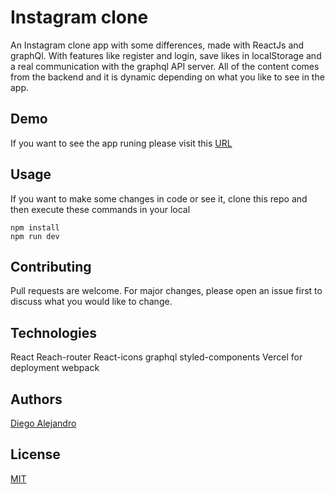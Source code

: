 # Instagram clone

An Instagram clone app with some differences, made with ReactJs and graphQl.
With features like register and login, save likes in localStorage and a real communication with the graphql API server.
All of the content comes from the backend and it is dynamic depending on what you like to see in the app.

## Demo

If you want to see the app runing please visit this [URL](https://instagram-clone-bay.vercel.app/)

## Usage
If you want to make some changes in code or see it, clone this repo and then execute these commands in your local

```
npm install
npm run dev
```

## Contributing
Pull requests are welcome. For major changes, please open an issue first to discuss what you would like to change.

## Technologies
React 
Reach-router
React-icons
graphql
styled-components
Vercel for deployment
webpack

## Authors
[Diego Alejandro](https://github.com/alejandro2706)

## License
[MIT](https://choosealicense.com/licenses/mit/)
